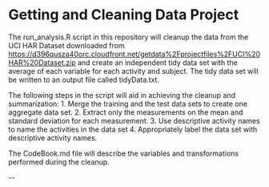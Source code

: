 Getting and Cleaning Data Project
=================================

The run_analysis.R script in this repository will cleanup the data from the UCI HAR Dataset 
downloaded from https://d396qusza40orc.cloudfront.net/getdata%2Fprojectfiles%2FUCI%20HAR%20Dataset.zip 
and create an independent tidy data set with the average of each variable for each activity and subject.
The tidy data set will be written to an output file called tidyData.txt.

The following steps in the script will aid in achieving the cleanup and summarization:
    1. Merge the training and the test data sets to create one aggregate data set.
    2. Extract only the measurements on the mean and standard deviation for each measurement. 
    3. Use descriptive activity names to name the activities in the data set
    4. Appropriately label the data set with descriptive activity names. 

The CodeBook.md file will describe the variables and transformations performed during the cleanup.

--


